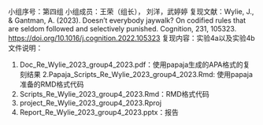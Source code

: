 小组序号：第四组
小组成员：王荣（组长）， 刘洋，武婷婷
复现文献：Wylie, J., & Gantman, A. (2023). Doesn’t everybody jaywalk? On codified rules that are seldom followed and selectively punished. Cognition, 231, 105323. https://doi.org/10.1016/j.cognition.2022.105323
复现内容：实验4a以及实验4b
文件说明：
1. Doc_Re_Wylie_2023_group4_2023.pdf：使用papaja生成的APA格式的复刻结果
2.Papaja_Scripts_Re_Wylie_2023_group4_2023.Rmd: 使用papaja准备的RMD格式代码
3. Scripts_Re_Wylie_2023_group4_2023.Rmd：RMD格式代码
4. project_Re_Wylie_2023_group4_2023.Rproj
5. Report_Re_Wylie_2023_group4_2023.pptx：报告 